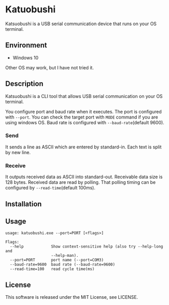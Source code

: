 # Katuobushi
Katsuobushi is a USB serial communication device that runs on your OS terminal.

## Environment
* Windows 10

Other OS may work, but I have not tried it.

## Description
Katsuobushi is a CLI tool that allows USB serial communication on your OS terminal.

You configure port and baud rate when it executes.
The port is configured with `--port`.  You can check the target port with `MODE` command if you are using windows OS.
Baud rate is configured with `--baud-rate`(default 9600).


### Send
It sends a line as ASCII which are entered by standard-in.
Each text is split by new line.

### Receive
It outputs received data as ASCII into standard-out.
Receivable data size is 128 bytes.
Received data are read by polling.
That polling timing can be configured by `--read-time`(default 100ms).

## Installation

## Usage

    usage: katuobushi.exe --port=PORT [<flags>]

    Flags:
      --help            Show context-sensitive help (also try --help-long and
                        --help-man).
      --port=PORT       port name (--port=COM3)
      --baud-rate=9600  baud rate (--baud-rate=9600)
      --read-time=100   read cycle time(ms)


## License
This software is released under the MIT License, see LICENSE.
